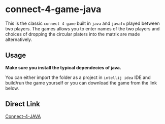 # connect-4-game-java
This is the classic `connect 4 game` built in `java` and `javafx` played between two players. The games allows you to enter names of the two players and choices of dropping the circular platers into the matrix are made alternatively.

## Usage
**Make sure you install the typical dependecies of java.**

You can either import the folder as a project in `intellij idea` IDE and build/run the game yourself or you can download the game from the link below.

## Direct Link
[Connect-4-JAVA](https://drive.google.com/file/d/1gc8QVBFZV4oP_U74c4dOamjzWfZ6TCCe/view?usp=sharing)
